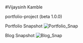 #Vijaysinh Kamble

portfolio-project (beta 1.0.0)

Portfolio Snapshot
![Portfolio_Snap](https://user-images.githubusercontent.com/38792487/57075617-e6bdb580-6d04-11e9-827e-5421af731b6a.png)

Blog Snapshot
![Blog_Snap](https://user-images.githubusercontent.com/38792487/57075730-3dc38a80-6d05-11e9-987b-7757f2d01ea3.png)
